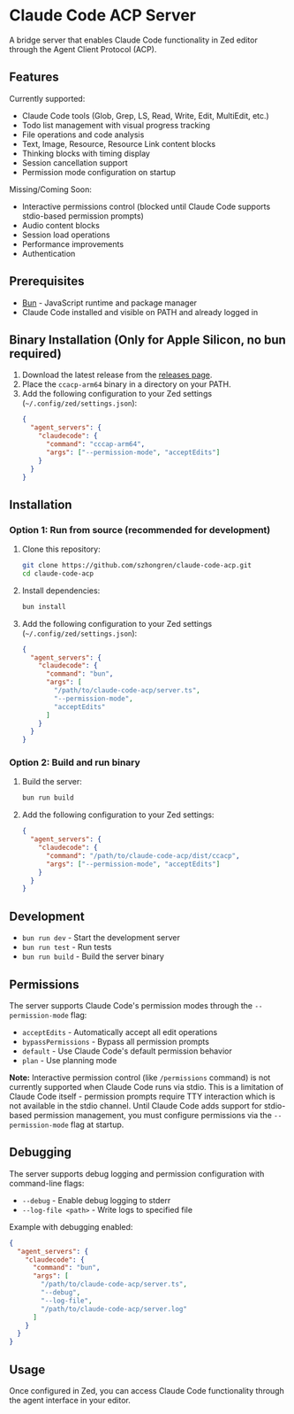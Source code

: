 # Claude Code ACP Server

A bridge server that enables Claude Code functionality in Zed editor through the Agent Client Protocol (ACP).

## Features

Currently supported:

- Claude Code tools (Glob, Grep, LS, Read, Write, Edit, MultiEdit, etc.)
- Todo list management with visual progress tracking
- File operations and code analysis
- Text, Image, Resource, Resource Link content blocks
- Thinking blocks with timing display
- Session cancellation support
- Permission mode configuration on startup

Missing/Coming Soon:

- Interactive permissions control (blocked until Claude Code supports stdio-based permission prompts)
- Audio content blocks
- Session load operations
- Performance improvements
- Authentication

## Prerequisites

- [Bun](https://bun.sh/) - JavaScript runtime and package manager
- Claude Code installed and visible on PATH and already logged in

## Binary Installation (Only for Apple Silicon, no bun required)

1. Download the latest release from the [releases page](https://github.com/szhongren/claude-code-acp/releases).
2. Place the `ccacp-arm64` binary in a directory on your PATH.
3. Add the following configuration to your Zed settings (`~/.config/zed/settings.json`):
   ```json
   {
     "agent_servers": {
       "claudecode": {
         "command": "cccap-arm64",
         "args": ["--permission-mode", "acceptEdits"]
       }
     }
   }
   ```

## Installation

### Option 1: Run from source (recommended for development)

1. Clone this repository:

   ```bash
   git clone https://github.com/szhongren/claude-code-acp.git
   cd claude-code-acp
   ```

2. Install dependencies:

   ```bash
   bun install
   ```

3. Add the following configuration to your Zed settings (`~/.config/zed/settings.json`):
   ```json
   {
     "agent_servers": {
       "claudecode": {
         "command": "bun",
         "args": [
           "/path/to/claude-code-acp/server.ts",
           "--permission-mode",
           "acceptEdits"
         ]
       }
     }
   }
   ```

### Option 2: Build and run binary

1. Build the server:

   ```bash
   bun run build
   ```

2. Add the following configuration to your Zed settings:
   ```json
   {
     "agent_servers": {
       "claudecode": {
         "command": "/path/to/claude-code-acp/dist/ccacp",
         "args": ["--permission-mode", "acceptEdits"]
       }
     }
   }
   ```

## Development

- `bun run dev` - Start the development server
- `bun run test` - Run tests
- `bun run build` - Build the server binary

## Permissions

The server supports Claude Code's permission modes through the `--permission-mode` flag:

- `acceptEdits` - Automatically accept all edit operations
- `bypassPermissions` - Bypass all permission prompts
- `default` - Use Claude Code's default permission behavior
- `plan` - Use planning mode

**Note:** Interactive permission control (like `/permissions` command) is not currently supported when Claude Code runs via stdio. This is a limitation of Claude Code itself - permission prompts require TTY interaction which is not available in the stdio channel. Until Claude Code adds support for stdio-based permission management, you must configure permissions via the `--permission-mode` flag at startup.

## Debugging

The server supports debug logging and permission configuration with command-line flags:

- `--debug` - Enable debug logging to stderr
- `--log-file <path>` - Write logs to specified file

Example with debugging enabled:

```json
{
  "agent_servers": {
    "claudecode": {
      "command": "bun",
      "args": [
        "/path/to/claude-code-acp/server.ts",
        "--debug",
        "--log-file",
        "/path/to/claude-code-acp/server.log"
      ]
    }
  }
}
```

## Usage

Once configured in Zed, you can access Claude Code functionality through the agent interface in your editor.
